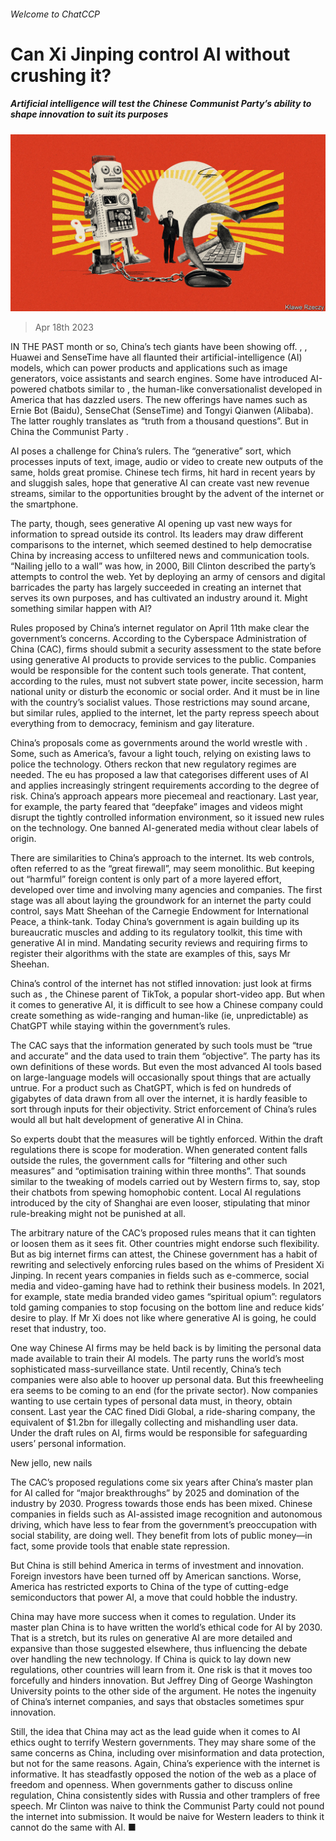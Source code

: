 ###### Welcome to ChatCCP

# Can Xi Jinping control AI without crushing it? 

##### Artificial intelligence will test the Chinese Communist Party’s ability to shape innovation to suit its purposes 

![image](images/20230422_CND001.jpg) 

> Apr 18th 2023 

IN THE PAST month or so, China’s tech giants have been showing off. , , Huawei and SenseTime have all flaunted their artificial-intelligence (AI) models, which can power products and applications such as image generators, voice assistants and search engines. Some have introduced AI-powered chatbots similar to , the human-like conversationalist developed in America that has dazzled users. The new offerings have names such as Ernie Bot (Baidu), SenseChat (SenseTime) and Tongyi Qianwen (Alibaba). The latter roughly translates as “truth from a thousand questions”. But in China the Communist Party .

AI poses a challenge for China’s rulers. The “generative” sort, which processes inputs of text, image, audio or video to create new outputs of the same, holds great promise. Chinese tech firms, hit hard in recent years by  and sluggish sales, hope that generative AI can create vast new revenue streams, similar to the opportunities brought by the advent of the internet or the smartphone.

The party, though, sees generative AI opening up vast new ways for information to spread outside its control. Its leaders may draw different comparisons to the internet, which seemed destined to help democratise China by increasing access to unfiltered news and communication tools. “Nailing jello to a wall” was how, in 2000, Bill Clinton described the party’s attempts to control the web. Yet by deploying an army of censors and digital barricades the party has largely succeeded in creating an internet that serves its own purposes, and has cultivated an industry around it. Might something similar happen with AI?

Rules proposed by China’s internet regulator on April 11th make clear the government’s concerns. According to the Cyberspace Administration of China (CAC), firms should submit a security assessment to the state before using generative AI products to provide services to the public. Companies would be responsible for the content such tools generate. That content, according to the rules, must not subvert state power, incite secession, harm national unity or disturb the economic or social order. And it must be in line with the country’s socialist values. Those restrictions may sound arcane, but similar rules, applied to the internet, let the party repress speech about everything from  to democracy, feminism and gay literature.

China’s proposals come as governments around the world wrestle with . Some, such as America’s, favour a light touch, relying on existing laws to police the technology. Others reckon that new regulatory regimes are needed. The eu has proposed a law that categorises different uses of AI and applies increasingly stringent requirements according to the degree of risk. China’s approach appears more piecemeal and reactionary. Last year, for example, the party feared that “deepfake” images and videos might disrupt the tightly controlled information environment, so it issued new rules on the technology. One banned AI-generated media without clear labels of origin.

There are similarities to China’s approach to the internet. Its web controls, often referred to as the “great firewall”, may seem monolithic. But keeping out “harmful” foreign content is only part of a more layered effort, developed over time and involving many agencies and companies. The first stage was all about laying the groundwork for an internet the party could control, says Matt Sheehan of the Carnegie Endowment for International Peace, a think-tank. Today China’s government is again building up its bureaucratic muscles and adding to its regulatory toolkit, this time with generative AI in mind. Mandating security reviews and requiring firms to register their algorithms with the state are examples of this, says Mr Sheehan.

China’s control of the internet has not stifled innovation: just look at firms such as , the Chinese parent of TikTok, a popular short-video app. But when it comes to generative AI, it is difficult to see how a Chinese company could create something as wide-ranging and human-like (ie, unpredictable) as ChatGPT while staying within the government’s rules. 

The CAC says that the information generated by such tools must be “true and accurate” and the data used to train them “objective”. The party has its own definitions of these words. But even the most advanced AI tools based on large-language models will occasionally spout things that are actually untrue. For a product such as ChatGPT, which is fed on hundreds of gigabytes of data drawn from all over the internet, it is hardly feasible to sort through inputs for their objectivity. Strict enforcement of China’s rules would all but halt development of generative AI in China.

So experts doubt that the measures will be tightly enforced. Within the draft regulations there is scope for moderation. When generated content falls outside the rules, the government calls for “filtering and other such measures” and “optimisation training within three months”. That sounds similar to the tweaking of models carried out by Western firms to, say, stop their chatbots from spewing homophobic content. Local AI regulations introduced by the city of Shanghai are even looser, stipulating that minor rule-breaking might not be punished at all. 

The arbitrary nature of the CAC’s proposed rules means that it can tighten or loosen them as it sees fit. Other countries might endorse such flexibility. But as big internet firms can attest, the Chinese government has a habit of rewriting and selectively enforcing rules based on the whims of President Xi Jinping. In recent years companies in fields such as e-commerce, social media and video-gaming have had to rethink their business models. In 2021, for example, state media branded video games “spiritual opium”: regulators told gaming companies to stop focusing on the bottom line and reduce kids’ desire to play. If Mr Xi does not like where generative AI is going, he could reset that industry, too.

One way Chinese AI firms may be held back is by limiting the personal data made available to train their AI models. The party runs the world’s most sophisticated mass-surveillance state. Until recently, China’s tech companies were also able to hoover up personal data. But this freewheeling era seems to be coming to an end (for the private sector). Now companies wanting to use certain types of personal data must, in theory, obtain consent. Last year the CAC fined Didi Global, a ride-sharing company, the equivalent of $1.2bn for illegally collecting and mishandling user data. Under the draft rules on AI, firms would be responsible for safeguarding users’ personal information.


New jello, new nails

The CAC’s proposed regulations come six years after China’s master plan for AI called for “major breakthroughs” by 2025 and domination of the industry by 2030. Progress towards those ends has been mixed. Chinese companies in fields such as AI-assisted image recognition and autonomous driving, which have less to fear from the government’s preoccupation with social stability, are doing well. They benefit from lots of public money—in fact, some provide tools that enable state repression.

But China is still behind America in terms of investment and innovation. Foreign investors have been turned off by American sanctions. Worse, America has restricted exports to China of the type of cutting-edge semiconductors that power AI, a move that could hobble the industry.

China may have more success when it comes to regulation. Under its master plan China is to have written the world’s ethical code for AI by 2030. That is a stretch, but its rules on generative AI are more detailed and expansive than those suggested elsewhere, thus influencing the debate over handling the new technology. If China is quick to lay down new regulations, other countries will learn from it. One risk is that it moves too forcefully and hinders innovation. But Jeffrey Ding of George Washington University points to the other side of the argument. He notes the ingenuity of China’s internet companies, and says that obstacles sometimes spur innovation.

Still, the idea that China may act as the lead guide when it comes to AI ethics ought to terrify Western governments. They may share some of the same concerns as China, including over misinformation and data protection, but not for the same reasons. Again, China’s experience with the internet is informative. It has steadfastly opposed the notion of the web as a place of freedom and openness. When governments gather to discuss online regulation, China consistently sides with Russia and other tramplers of free speech. Mr Clinton was naive to think the Communist Party could not pound the internet into submission. It would be naive for Western leaders to think it cannot do the same with AI. ■



